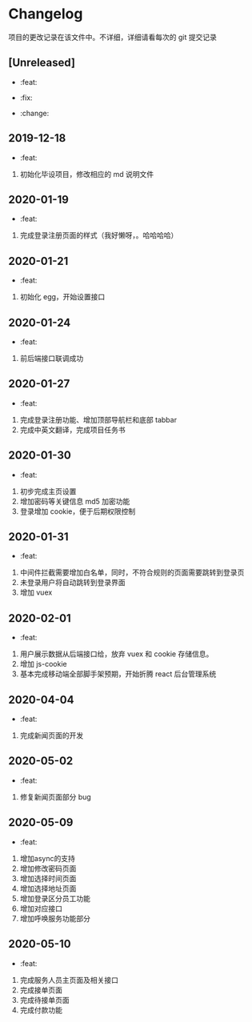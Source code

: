 # Changelog

项目的更改记录在该文件中。不详细，详细请看每次的 git 提交记录

## [Unreleased]

- :feat:

- :fix:

- :change:

## 2019-12-18

- :feat:

1. 初始化毕设项目，修改相应的 md 说明文件

## 2020-01-19

- :feat:

1. 完成登录注册页面的样式（我好懒呀，。哈哈哈哈）

## 2020-01-21

- :feat:

1. 初始化 egg，开始设置接口

## 2020-01-24

- :feat:

1. 前后端接口联调成功

## 2020-01-27

- :feat:

1. 完成登录注册功能、增加顶部导航栏和底部 tabbar
2. 完成中英文翻译，完成项目任务书

## 2020-01-30

- :feat:

1.  初步完成主页设置
2.  增加密码等关键信息 md5 加密功能
3.  登录增加 cookie，便于后期权限控制

## 2020-01-31

- :feat:

1. 中间件拦截需要增加白名单，同时，不符合规则的页面需要跳转到登录页
2. 未登录用户将自动跳转到登录界面
3. 增加 vuex

## 2020-02-01

- :feat:

1. 用户展示数据从后端接口给，放弃 vuex 和 cookie 存储信息。
2. 增加 js-cookie
3. 基本完成移动端全部脚手架预期，开始折腾 react 后台管理系统

## 2020-04-04

- :feat:

1. 完成新闻页面的开发

## 2020-05-02

- :feat:

1. 修复新闻页面部分 bug

## 2020-05-09

- :feat:
1. 增加async的支持
2. 增加修改密码页面
3. 增加选择时间页面
4. 增加选择地址页面
5. 增加登录区分员工功能
6. 增加对应接口
7. 增加呼唤服务功能部分


## 2020-05-10

- :feat:
1. 完成服务人员主页面及相关接口
2. 完成接单页面
3. 完成待接单页面
4. 完成付款功能